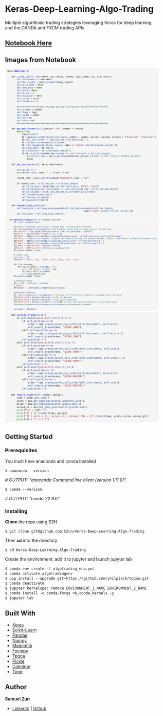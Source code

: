 # Keras-Deep-Learning-Algo-Trading
Multiple algorithmic trading strategies leveraging Keras for deep learning and the OANDA and FXCM trading APIs

## [Notebook Here](https://github.com/SZun/Keras-Deep-Learning-Algo-Trading/blob/main/Keras-Algo-Trading.ipynb)

## Images from Notebook

![](./assets/DNN1.png)
![](./assets/DNN2.png)
![](./assets/DNN3.png)

## Getting Started

### Prerequisites

You must have anaconda and conda installed

```
$ anaconda --version
```
*# OUTPUT: "anaconda Command line client (version 1.11.0)"*
```
$ conda --verison
```
*# OUTPUT: "conda 22.9.0"*


### Installing

**Clone** the repo using SSH

```
$ git clone git@github.com:SZun/Keras-Deep-Learning-Algo-Trading
```

Then **cd** into the directory

```
$ cd Keras-Deep-Learning-Algo-Trading
```

Create the environment, add it to jupyter and launch jupyter lab

```
$ conda env create -f algotrading_env.yml
$ conda activate algotradingenv
$ pip install --upgrade git+https://github.com/yhilpisch/tpqoa.git
$ conda deactivate
$ jupyter kernelspec remove ENVIRONMENT_1_NAME ENVIRONMENT_2_NAME
$ conda install -c conda-forge nb_conda_kernels -y
$ jupyter lab
```

## Built With

- [Keras](https://keras.io/)
- [Scikit-Learn](https://scikit-learn.org/stable/)
- [Pandas](https://pandas.pydata.org/docs/#)
- [Numpy](https://numpy.org/)
- [Matplotlib](https://matplotlib.org/stable/index.html)
- [Fxcmpy](https://fxcmpy.tpq.io/00_quick_start.html)
- [Tpqoa](https://github.com/yhilpisch/tpqoa)
- [Pickle](https://docs.python.org/3/library/pickle.html)
- [Datetime](https://docs.python.org/3/library/datetime.html)
- [Time](https://docs.python.org/3/library/time.html)

## Author

**Samuel Zun** 
- [LinkedIn](https://www.linkedin.com/in/szun/) | [Github](https://github.com/SZun)